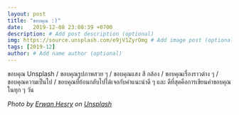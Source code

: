 ```yaml
---
layout: post
title: "ขอบคุณ :)"
date:   2019-12-08 23:08:39 +0700
description: # Add post description (optional)
img: https://source.unsplash.com/e9jV1ZyrOmg # Add image post (optional)
tags: [2019-12]
author: # Add name author (optional)
---
```

ขอบคุณ Unsplash / ขอบคุณรูปภาพสวย ๆ / ขอบคุณแสง สี กล้อง / ขอบคุณเรื่องราวต่าง ๆ / ขอบคุณความเป็นไป / ขอบคุณที่ย้อนกลับไปได้เจอกับคำแนะนำดี ๆ และ ดีที่สุดคือการเขียนคำขอบคุณ ในทุก ๆ วัน

<i class="fa fa-child" style="color:plum"></i>

*Photo by [Erwan Hesry](https://unsplash.com/@erwanhesry) on [Unsplash](https://unsplash.com)*

